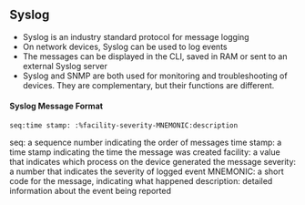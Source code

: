 ## Syslog

- Syslog is an industry standard protocol for message logging
- On network devices, Syslog can be used to log events 
- The messages can be displayed in the CLI, saved in RAM or sent to an external Syslog server
- Syslog and SNMP are both used for monitoring and troubleshooting of devices. They are complementary, but their functions are different.

#### Syslog Message Format

```
seq:time stamp: :%facility-severity-MNEMONIC:description
```

seq: a sequence number indicating the order of messages
time stamp: a time stamp indicating the time the message was created
facility: a value that indicates which process on the device generated the message
severity: a number that indicates the severity of logged event 
MNEMONIC: a short code for the message, indicating what happened
description: detailed information about the event being reported


